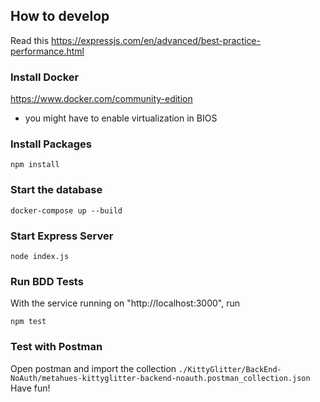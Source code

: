 
## How to develop
Read this https://expressjs.com/en/advanced/best-practice-performance.html

### Install Docker
https://www.docker.com/community-edition
- you might have to enable virtualization in BIOS

### Install Packages
```shell
npm install
```

### Start the database
```shell
docker-compose up --build
```

### Start Express Server
```shell
node index.js
```

### Run BDD Tests
With the service running on "http://localhost:3000", run
```shell
npm test
```

### Test with Postman
Open postman and import the collection `./KittyGlitter/BackEnd-NoAuth/metahues-kittyglitter-backend-noauth.postman_collection.json`
Have fun!